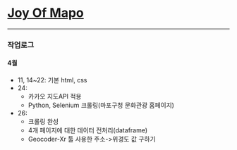 # [Joy Of Mapo](https://joyofmapo.site)

---

### 작업로그

#### 4월

- 11, 14~22: 기본 html, css
- 24:
  - 카카오 지도API 적용
  - Python, Selenium 크롤링(마포구청 문화관광 홈페이지)
- 26:
  - 크롤링 완성
  - 4개 페이지에 대한 데이터 전처리(dataframe)
  - Geocoder-Xr 툴 사용한 주소->위경도 값 구하기
